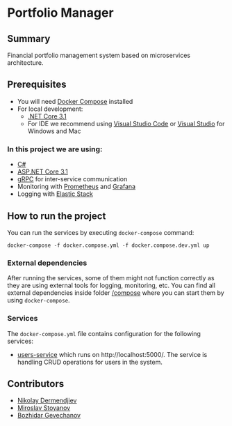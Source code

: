# Portfolio Manager

## Summary
Financial portfolio management system based on microservices architecture.

[](https://media.giphy.com/media/ND6xkVPaj8tHO/giphy.gif)

## Prerequisites
- You will need [Docker Compose](https://docs.docker.com/compose/install/) installed
- For local development:
  - [.NET Core 3.1](https://dotnet.microsoft.com/download/dotnet-core/3.1)
  - For IDE we recommend using [Visual Studio Code](https://code.visualstudio.com/Download) or [Visual Studio](https://visualstudio.microsoft.com/downloads/) for Windows and Mac

### In this project we are using:
- [C#](https://docs.microsoft.com/en-us/dotnet/csharp/)
- [ASP.NET Core 3.1](https://docs.microsoft.com/en-us/aspnet/?view=aspnetcore-3.1#pivot=core)
- [gRPC](https://grpc.io/) for inter-service communication
- Monitoring with [Prometheus](https://prometheus.io/) and [Grafana](https://grafana.com/)
- Logging with [Elastic Stack](https://www.elastic.co/)

## How to run the project

You can run the services by executing `docker-compose` command:
```docker
docker-compose -f docker.compose.yml -f docker.compose.dev.yml up
```

### External dependencies
After running the services, some of them might not function correctly as they are using external tools for logging, monitoring, etc.
You can find all external dependencies inside folder [/compose](/compose) where you can start them by using `docker-compose`.

### Services
The `docker-compose.yml` file contains configuration for the following services:
- [users-service](src/microservices/users) which runs on http://localhost:5000/. The service is handling CRUD operations for users in the system.

## Contributors
- [Nikolay Dermendjiev](https://github.com/Dermendzhiev)
- [Miroslav Stoyanov](https://github.com/MiroslavStoyanov)
- [Bozhidar Gevechanov](https://github.com/Bojo966)
